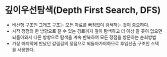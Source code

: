 # 깊이우선탐색(Depth First Search, DFS)

- 비선형 구조인 그래프 구조는 모든 자료를 빠짐없이 검색하는 것이 중요하다.
- 시작 정점의 한 방향으로 갈 수 있는 경로까지 깊이 탐색하고 더 이상 갈 곳이 없으면 되돌아와서 다른 방향으로 탐색을 계속 반복하여 모든 정점을 방문하는 순회방법
- 가장 마지막에 만났던 갈림길의 정점으로 되돌아가야하므로 후입선출 구조인 스택을 사용한다.

